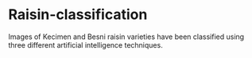 # Raisin-classification
Images of Kecimen and Besni raisin varieties  have been classified using three different artificial intelligence techniques.
